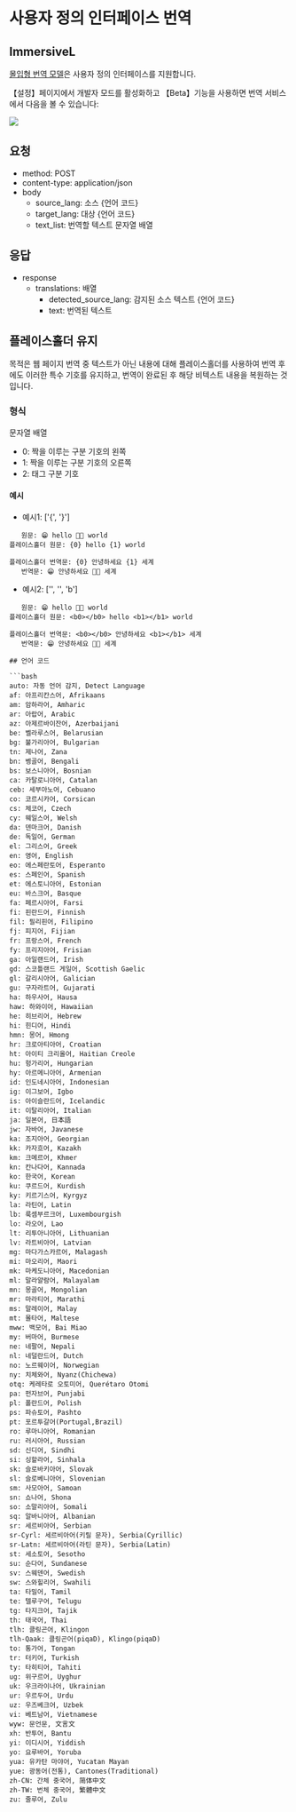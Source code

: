 # 사용자 정의 인터페이스 번역

## ImmersiveL

[몰입형 번역 모델](https://github.com/immersive-translate/ImmersiveL)은 사용자 정의 인터페이스를 지원합니다.

【설정】페이지에서 개발자 모드를 활성화하고 【Beta】기능을 사용하면 번역 서비스에서 다음을 볼 수 있습니다:

![](https://s.immersivetranslate.com/assets/20231026-125902.jpeg)

## 요청

- method: POST
- content-type: application/json
- body
  - source_lang: 소스 {언어 코드}
  - target_lang: 대상 {언어 코드}
  - text_list: 번역할 텍스트 문자열 배열

## 응답

- response
  - translations: 배열
    - detected_source_lang: 감지된 소스 텍스트 {언어 코드}
    - text: 번역된 텍스트

## 플레이스홀더 유지

목적은 웹 페이지 번역 중 텍스트가 아닌 내용에 대해 플레이스홀더를 사용하여 번역 후에도 이러한 특수 기호를 유지하고, 번역이 완료된 후 해당 비텍스트 내용을 복원하는 것입니다.

### 형식

문자열 배열

- 0: 짝을 이루는 구분 기호의 왼쪽
- 1: 짝을 이루는 구분 기호의 오른쪽
- 2: 태그 구분 기호

#### 예시

- 예시1: ['{', '}']

```
   원문: 😁 hello 👏🏻 world
플레이스홀더 원문: {0} hello {1} world

플레이스홀더 번역문: {0} 안녕하세요 {1} 세계
   번역문: 😁 안녕하세요 👏🏻 세계
```

- 예시2: ['', '', 'b']

````
   원문: 😁 hello 👏🏻 world
플레이스홀더 원문: <b0></b0> hello <b1></b1> world

플레이스홀더 번역문: <b0></b0> 안녕하세요 <b1></b1> 세계
   번역문: 😁 안녕하세요 👏🏻 세계

## 언어 코드

```bash
auto: 자동 언어 감지, Detect Language
af: 아프리칸스어, Afrikaans
am: 암하라어, Amharic
ar: 아랍어, Arabic
az: 아제르바이잔어, Azerbaijani
be: 벨라루스어, Belarusian
bg: 불가리아어, Bulgarian
tn: 제나어, Zana
bn: 벵골어, Bengali
bs: 보스니아어, Bosnian
ca: 카탈로니아어, Catalan
ceb: 세부아노어, Cebuano
co: 코르시카어, Corsican
cs: 체코어, Czech
cy: 웨일스어, Welsh
da: 덴마크어, Danish
de: 독일어, German
el: 그리스어, Greek
en: 영어, English
eo: 에스페란토어, Esperanto
es: 스페인어, Spanish
et: 에스토니아어, Estonian
eu: 바스크어, Basque
fa: 페르시아어, Farsi
fi: 핀란드어, Finnish
fil: 필리핀어, Filipino
fj: 피지어, Fijian
fr: 프랑스어, French
fy: 프리지아어, Frisian
ga: 아일랜드어, Irish
gd: 스코틀랜드 게일어, Scottish Gaelic
gl: 갈리시아어, Galician
gu: 구자라트어, Gujarati
ha: 하우사어, Hausa
haw: 하와이어, Hawaiian
he: 히브리어, Hebrew
hi: 힌디어, Hindi
hmn: 몽어, Hmong
hr: 크로아티아어, Croatian
ht: 아이티 크리올어, Haitian Creole
hu: 헝가리어, Hungarian
hy: 아르메니아어, Armenian
id: 인도네시아어, Indonesian
ig: 이그보어, Igbo
is: 아이슬란드어, Icelandic
it: 이탈리아어, Italian
ja: 일본어, 日本語
jw: 자바어, Javanese
ka: 조지아어, Georgian
kk: 카자흐어, Kazakh
km: 크메르어, Khmer
kn: 칸나다어, Kannada
ko: 한국어, Korean
ku: 쿠르드어, Kurdish
ky: 키르기스어, Kyrgyz
la: 라틴어, Latin
lb: 룩셈부르크어, Luxembourgish
lo: 라오어, Lao
lt: 리투아니아어, Lithuanian
lv: 라트비아어, Latvian
mg: 마다가스카르어, Malagash
mi: 마오리어, Maori
mk: 마케도니아어, Macedonian
ml: 말라얄람어, Malayalam
mn: 몽골어, Mongolian
mr: 마라티어, Marathi
ms: 말레이어, Malay
mt: 몰타어, Maltese
mww: 백모어, Bai Miao
my: 버마어, Burmese
ne: 네팔어, Nepali
nl: 네덜란드어, Dutch
no: 노르웨이어, Norwegian
ny: 치체와어, Nyanz(Chichewa)
otq: 케레타로 오토미어, Querétaro Otomi
pa: 펀자브어, Punjabi
pl: 폴란드어, Polish
ps: 파슈토어, Pashto
pt: 포르투갈어(Portugal,Brazil)
ro: 루마니아어, Romanian
ru: 러시아어, Russian
sd: 신디어, Sindhi
si: 싱할라어, Sinhala
sk: 슬로바키아어, Slovak
sl: 슬로베니아어, Slovenian
sm: 사모아어, Samoan
sn: 쇼나어, Shona
so: 소말리아어, Somali
sq: 알바니아어, Albanian
sr: 세르비아어, Serbian
sr-Cyrl: 세르비아어(키릴 문자), Serbia(Cyrillic)
sr-Latn: 세르비아어(라틴 문자), Serbia(Latin)
st: 세소토어, Sesotho
su: 순다어, Sundanese
sv: 스웨덴어, Swedish
sw: 스와힐리어, Swahili
ta: 타밀어, Tamil
te: 텔루구어, Telugu
tg: 타지크어, Tajik
th: 태국어, Thai
tlh: 클링곤어, Klingon
tlh-Qaak: 클링곤어(piqaD), Klingo(piqaD)
to: 통가어, Tongan
tr: 터키어, Turkish
ty: 타히티어, Tahiti
ug: 위구르어, Uyghur
uk: 우크라이나어, Ukrainian
ur: 우르두어, Urdu
uz: 우즈베크어, Uzbek
vi: 베트남어, Vietnamese
wyw: 문언문, 文言文
xh: 반투어, Bantu
yi: 이디시어, Yiddish
yo: 요루바어, Yoruba
yua: 유카탄 마야어, Yucatan Mayan
yue: 광동어(전통), Cantones(Traditional)
zh-CN: 간체 중국어, 简体中文
zh-TW: 번체 중국어, 繁體中文
zu: 줄루어, Zulu
````
